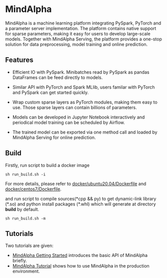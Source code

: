 # MindAlpha

MindAlpha is a machine learning platform integrating PySpark, PyTorch
and a parameter server implementation. The platform contains native
support for sparse parameters, making it easy for users to develop
large-scale models. Together with MindAlpha Serving, the platform
provides a one-stop solution for data preprocessing, model training and
online prediction.

## Features

* Efficient IO with PySpark. Minibatches read by PySpark as pandas DataFrames
  can be feed directly to models.

* Similar API with PyTorch and Spark MLlib, users familar with PyTorch and
  PySpark can get started quickly.

* Wrap custom sparse layers as PyTorch modules, making them easy to use.
  Those sparse layers can contain billions of parameters.

* Models can be developed in Jupyter Notebook interactively and periodical
  model training can be scheduled by Airflow.

* The trained model can be exported via one method call and loaded by MindAlpha
  Serving for online prediction.

## Build

Firstly, run script to build a docker image

```shell
sh run_build.sh -i
```

For more details, please refer to [docker/ubuntu20.04/Dockerfile](docker/ubuntu20.04/Dockerfile)
and [docker/centos7/Dockerfile](docker/centos7/Dockerfile).

and run script to compile sources(\*cpp && py) to get dynamic-link library (\*.so) and
python install packages (\*.whl) which will generate at directory **build** by default.

```shell
sh run_build.sh -m
```

## Tutorials

Two tutorials are given:

* [MindAlpha Getting Started](tutorials/mindalpha-getting-started.ipynb) introduces the basic API of MindAlpha briefly.
* [MindAlpha Tutorial](tutorials/mindalpha-tutorial.ipynb) shows how to use MindAlpha in the production environment.
